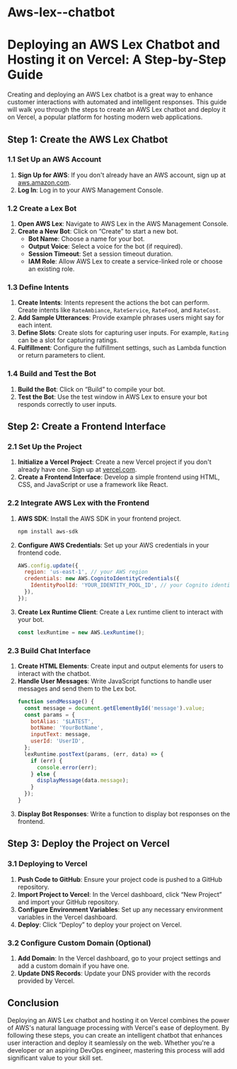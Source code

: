 # Aws-lex--chatbot
# Deploying an AWS Lex Chatbot and Hosting it on Vercel: A Step-by-Step Guide

Creating and deploying an AWS Lex chatbot is a great way to enhance customer interactions with automated and intelligent responses. This guide will walk you through the steps to create an AWS Lex chatbot and deploy it on Vercel, a popular platform for hosting modern web applications.

## Step 1: Create the AWS Lex Chatbot

### 1.1 Set Up an AWS Account
1. **Sign Up for AWS**: If you don't already have an AWS account, sign up at [aws.amazon.com](https://aws.amazon.com/).
2. **Log In**: Log in to your AWS Management Console.

### 1.2 Create a Lex Bot
1. **Open AWS Lex**: Navigate to AWS Lex in the AWS Management Console.
2. **Create a New Bot**: Click on “Create” to start a new bot.
   - **Bot Name**: Choose a name for your bot.
   - **Output Voice**: Select a voice for the bot (if required).
   - **Session Timeout**: Set a session timeout duration.
   - **IAM Role**: Allow AWS Lex to create a service-linked role or choose an existing role.

### 1.3 Define Intents
1. **Create Intents**: Intents represent the actions the bot can perform. Create intents like `RateAmbiance`, `RateService`, `RateFood`, and `RateCost`.
2. **Add Sample Utterances**: Provide example phrases users might say for each intent.
3. **Define Slots**: Create slots for capturing user inputs. For example, `Rating` can be a slot for capturing ratings.
4. **Fulfillment**: Configure the fulfillment settings, such as Lambda function or return parameters to client.

### 1.4 Build and Test the Bot
1. **Build the Bot**: Click on “Build” to compile your bot.
2. **Test the Bot**: Use the test window in AWS Lex to ensure your bot responds correctly to user inputs.

## Step 2: Create a Frontend Interface

### 2.1 Set Up the Project
1. **Initialize a Vercel Project**: Create a new Vercel project if you don't already have one. Sign up at [vercel.com](https://vercel.com/).
2. **Create a Frontend Interface**: Develop a simple frontend using HTML, CSS, and JavaScript or use a framework like React.

### 2.2 Integrate AWS Lex with the Frontend
1. **AWS SDK**: Install the AWS SDK in your frontend project.
   ```sh
   npm install aws-sdk
   ```
2. **Configure AWS Credentials**: Set up your AWS credentials in your frontend code.
   ```javascript
   AWS.config.update({
     region: 'us-east-1', // your AWS region
     credentials: new AWS.CognitoIdentityCredentials({
       IdentityPoolId: 'YOUR_IDENTITY_POOL_ID', // your Cognito identity pool ID
     }),
   });
   ```
3. **Create Lex Runtime Client**: Create a Lex runtime client to interact with your bot.
   ```javascript
   const lexRuntime = new AWS.LexRuntime();
   ```

### 2.3 Build Chat Interface
1. **Create HTML Elements**: Create input and output elements for users to interact with the chatbot.
2. **Handle User Messages**: Write JavaScript functions to handle user messages and send them to the Lex bot.
   ```javascript
   function sendMessage() {
     const message = document.getElementById('message').value;
     const params = {
       botAlias: '$LATEST',
       botName: 'YourBotName',
       inputText: message,
       userId: 'UserID',
     };
     lexRuntime.postText(params, (err, data) => {
       if (err) {
         console.error(err);
       } else {
         displayMessage(data.message);
       }
     });
   }
   ```
3. **Display Bot Responses**: Write a function to display bot responses on the frontend.

## Step 3: Deploy the Project on Vercel

### 3.1 Deploying to Vercel
1. **Push Code to GitHub**: Ensure your project code is pushed to a GitHub repository.
2. **Import Project to Vercel**: In the Vercel dashboard, click “New Project” and import your GitHub repository.
3. **Configure Environment Variables**: Set up any necessary environment variables in the Vercel dashboard.
4. **Deploy**: Click “Deploy” to deploy your project on Vercel.

### 3.2 Configure Custom Domain (Optional)
1. **Add Domain**: In the Vercel dashboard, go to your project settings and add a custom domain if you have one.
2. **Update DNS Records**: Update your DNS provider with the records provided by Vercel.

## Conclusion

Deploying an AWS Lex chatbot and hosting it on Vercel combines the power of AWS's natural language processing with Vercel's ease of deployment. By following these steps, you can create an intelligent chatbot that enhances user interaction and deploy it seamlessly on the web. Whether you're a developer or an aspiring DevOps engineer, mastering this process will add significant value to your skill set.
